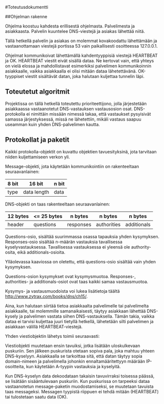 #Toteutusdokumentti

##Ohjelman rakenne

Ohjelma koostuu kahdesta erillisestä ohjelmasta. Palvelimesta ja asiakkaasta. Palvelin kuuntelee DNS-viestejä ja asiakas lähettää niitä.

Tällä hetkellä palvelin ja asiakas on molemmat kovakoodattu lähettämään ja vastaanottamaan viestejä portissa 53 vain paikallisesti osoitteessa 127.0.0.1.

Ohjelmat kommunikoivat lähettämällä kahdentyyppisiä viestejä HEARTBEAT ja OK. HEARTBEAT viestit eivät sisällä dataa. Ne kertovat vain, että yhteys on vielä elossa ja mahdollistavat esimerkiksi palvelimen kommunikoinnin asiakkaalle, vaikka asiakkaalla ei olisi mitään dataa lähetettävänä. OK-tyyppiset viestit sisältävät datan, joka halutaan kuljettaa tunnelin läpi.

## Toteutetut algoritmit

Projektissa on tällä hetkellä toteutettu prioriteettijono, jolla järjestetään asiakkaassa vastaanotetut DNS-vastauksen vastausosion osat. DNS-protokolla ei nimittäin missään nimessä takaa, että vastaukset pysyisivät samassa järjestyksessä, missä ne lähetettiin, mikäli vastaus saapuu useamman kuin yhden DNS-palvelimen kautta.

## Protokollat ja paketit

Kaikki protokolla-objektit on kuvattu objektien tavuesityksinä, jota tarvitaan niiden kuljettamiseen verkon yli.

Message-objekti, jota käytetään kommunikointiin on rakenteeltaan seuraavanlainen:

|8 bit|     16 bit  | n bit|
|-----|-------------|------|
|type | data length | data |


DNS-objekti on taas rakenteeltaan seuraavanlainen:

|12 bytes |<= 25 bytes| n bytes   | n bytes     | n bytes     |
|---------|-----------|-----------|-------------|-------------|
| header  | questions | responses | authorities | additionals |

Questions-osio, sisältää suurimmassa osassa tapauksia yhden kysymyksen. Responses-osio sisältää n-määrän vastauksia tavallisessa kyselyvastauksessa. Tavallisessa vastauksessa ei yleensä ole authority-osita, eikä additionals-osioita.

Ylläolevassa kaaviossa on oletettu, että questions-osio sisältää vain yhden kysymyksen.

Questions-osion kysymykset ovat kysymysmuotoa. Responses-, authorities- ja additionals-osiot ovat taas kaikki samaa vastausmuotoa.

Kysymys- ja vastausmuodoista voi lukea lisätietoja täältä http://www.zytrax.com/books/dns/ch15/.

Aina, kun halutaan siirtää tietoa asiakkaalta palvelimelle tai palvelimelta asiakkaalle, tai molemmille samanaikaisesti, täytyy asiakkaan lähettää DNS-kysely ja palvelimen vastata siihen DNS-vastauksella. Tämän takia, vaikka dataa ei tarvisi kuljettaa juuri tietyllä hetkellä, lähetetään silti palvelimen ja asiakkaan välillä HEARTBEAT-viestejä.

Yhden viestiobjektin lähetys toimii seuraavasti:

Viestiobjekti muutetaan ensin tavuiksi, jotka lisätään uloskulkevaan puskuriin. Sen jälkeen puskurista otetaan sopiva pala, joka mahtuu yhteen DNS-kyselyyn. Asiakkaalla se tarkoittaa sitä, että datan täytyy sopia domain-nimeen ja palvelimella johonkin ennaltamääritettyyn määrään IP-osoitteita, kun käytetään A-tyypin vastauksia ja kyselyitä.

Kun DNS-kyselyn data dekoodataan takaisin tavuvirraksi toisessa päässä, se lisätään sisääntulevaan puskuriin. Kun puskurissa on tarpeeksi dataa vastaanotetun message-paketin muodostamiseksi, se muutetaan tavuista taas messageksi. Messagen tyypistä riippuen ei tehdä mitään (HEARTBEAT) tai tulostetaan saatu data (OK).


